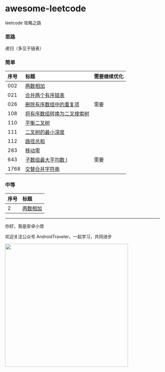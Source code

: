 # awesome-leetcode
leetcode 攻略之路

### 思路
递归（多见于链表）

### 简单

| 序号          | 标题                             | 需要继续优化       |
|:------------|:-------------------------------|:-------------|
| 002         | [两数相加](./java/002.md)          |
| 021         | [合并两个有序链表](./java/021.md)      |
| 026         | [删除有序数组中的重复项](./java/026.md)   | 需要 |
| 108         | [将有序数组转换为二叉搜索树](./java/108.md) |
| 110         | [平衡二叉树](./java/110.md)         |
| 111         | [二叉树的最小深度](./java/111.md)      |
| 112         | [路径总和](./java/112.md)          |
| 283         | [移动零](./java/283.md)           |
| 643         | [子数组最大平均数 I](./java/643.md)    |需要|
| 1768        | [交替合并字符串](./java/1768.md)      |



### 中等

| 序号 | 标题                                     |
| :--- | :--------------------------------       |
| 2    | [两数相加](./java/002.md)                 |


<hr/>

你好，我是安卓小煜

欢迎关注公众号 AndroidTraveler，一起学习，共同进步

<img src="./res/image/wechat_official_account.jpg" width="400"/>
